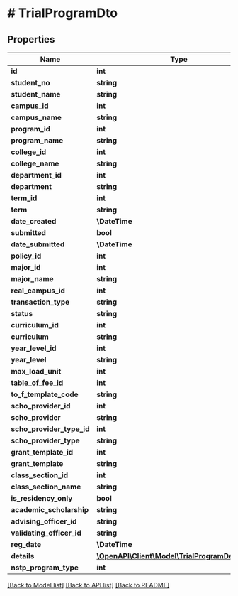 # # TrialProgramDto

## Properties

Name | Type | Description | Notes
------------ | ------------- | ------------- | -------------
**id** | **int** |  | [optional]
**student_no** | **string** |  | [optional]
**student_name** | **string** |  | [optional]
**campus_id** | **int** |  | [optional]
**campus_name** | **string** |  | [optional]
**program_id** | **int** |  | [optional]
**program_name** | **string** |  | [optional]
**college_id** | **int** |  | [optional]
**college_name** | **string** |  | [optional]
**department_id** | **int** |  | [optional]
**department** | **string** |  | [optional]
**term_id** | **int** |  | [optional]
**term** | **string** |  | [optional]
**date_created** | **\DateTime** |  | [optional]
**submitted** | **bool** |  | [optional]
**date_submitted** | **\DateTime** |  | [optional]
**policy_id** | **int** |  | [optional]
**major_id** | **int** |  | [optional]
**major_name** | **string** |  | [optional]
**real_campus_id** | **int** |  | [optional]
**transaction_type** | **string** |  | [optional]
**status** | **string** |  | [optional]
**curriculum_id** | **int** |  | [optional]
**curriculum** | **string** |  | [optional]
**year_level_id** | **int** |  | [optional]
**year_level** | **string** |  | [optional]
**max_load_unit** | **int** |  | [optional]
**table_of_fee_id** | **int** |  | [optional]
**to_f_template_code** | **string** |  | [optional]
**scho_provider_id** | **int** |  | [optional]
**scho_provider** | **string** |  | [optional]
**scho_provider_type_id** | **int** |  | [optional]
**scho_provider_type** | **string** |  | [optional]
**grant_template_id** | **int** |  | [optional]
**grant_template** | **string** |  | [optional]
**class_section_id** | **int** |  | [optional]
**class_section_name** | **string** |  | [optional]
**is_residency_only** | **bool** |  | [optional]
**academic_scholarship** | **string** |  | [optional]
**advising_officer_id** | **string** |  | [optional]
**validating_officer_id** | **string** |  | [optional]
**reg_date** | **\DateTime** |  | [optional]
**details** | [**\OpenAPI\Client\Model\TrialProgramDetailDto[]**](TrialProgramDetailDto.md) |  | [optional]
**nstp_program_type** | **int** |  | [optional]

[[Back to Model list]](../../README.md#models) [[Back to API list]](../../README.md#endpoints) [[Back to README]](../../README.md)
